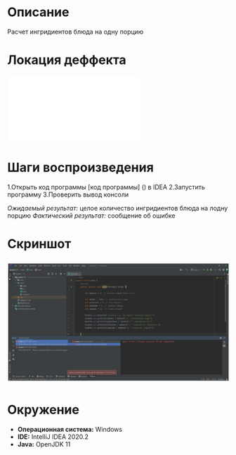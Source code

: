  # Описание
 Расчет ингридиентов блюда на одну порцию
 
 # Локация деффекта
  ![img](main/main.java)

  # Шаги воспроизведения

 1.Открыть код программы [код программы] () в IDEA
 2.Запустить программу
 3.Проверить вывод консоли

 *Ожидаемый результат:* целое количество ингридиентов блюда на лодну порцию
 *Фактический результат:* сообщение об ошибке 
 # Скриншот
 ![img](main/img.png)

 # Окружение
 * **Операционная система:** Windows
 * **IDE:** IntelliJ IDEA 2020.2
 * **Java:** OpenJDK 11